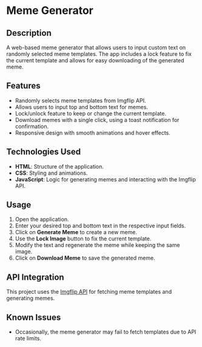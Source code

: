 # Meme Generator

## Description
A web-based meme generator that allows users to input custom text on randomly selected meme templates. The app includes a lock feature to fix the current template and allows for easy downloading of the generated meme.

## Features
- Randomly selects meme templates from Imgflip API.
- Allows users to input top and bottom text for memes.
- Lock/unlock feature to keep or change the current template.
- Download memes with a single click, using a toast notification for confirmation.
- Responsive design with smooth animations and hover effects.

## Technologies Used
- **HTML**: Structure of the application.
- **CSS**: Styling and animations.
- **JavaScript**: Logic for generating memes and interacting with the Imgflip API.

## Usage
1. Open the application.
2. Enter your desired top and bottom text in the respective input fields.
3. Click on **Generate Meme** to create a new meme.
4. Use the **Lock Image** button to fix the current template.
5. Modify the text and regenerate the meme while keeping the same image.
6. Click on **Download Meme** to save the generated meme.


## API Integration
This project uses the [Imgflip API](https://imgflip.com/api) for fetching meme templates and generating memes.

## Known Issues
- Occasionally, the meme generator may fail to fetch templates due to API rate limits.
